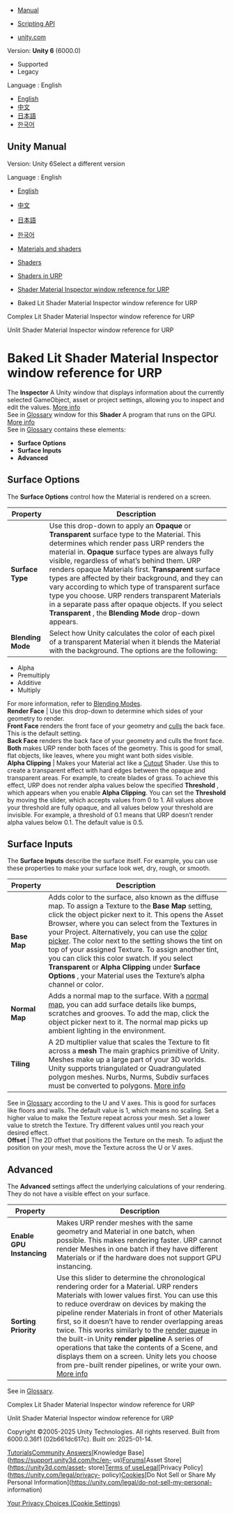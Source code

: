 [](https://docs.unity3d.com)

  * [Manual](../Manual/index.html)
  * [Scripting API](../ScriptReference/index.html)

  * [unity.com](https://unity.com/)

Version: **Unity 6** (6000.0)

  * Supported
  * Legacy

Language : English

  * [English](/Manual/urp/baked-lit-shader.html)
  * [中文](/cn/current/Manual/urp/baked-lit-shader.html)
  * [日本語](/ja/current/Manual/urp/baked-lit-shader.html)
  * [한국어](/kr/current/Manual/urp/baked-lit-shader.html)

[](https://docs.unity3d.com)

## Unity Manual

Version: Unity 6Select a different version

Language : English

  * [English](/Manual/urp/baked-lit-shader.html)
  * [中文](/cn/current/Manual/urp/baked-lit-shader.html)
  * [日本語](/ja/current/Manual/urp/baked-lit-shader.html)
  * [한국어](/kr/current/Manual/urp/baked-lit-shader.html)

  * [Materials and shaders](../materials-and-shaders.html)
  * [Shaders](../Shaders.html)
  * [Shaders in URP](../urp/shaders-in-universalrp.html)
  * [Shader Material Inspector window reference for URP](../urp/shaders-in-universalrp-reference.html)
  * Baked Lit Shader Material Inspector window reference for URP

[](../urp/shader-complex-lit.html)

Complex Lit Shader Material Inspector window reference for URP

[](../urp/unlit-shader.html)

Unlit Shader Material Inspector window reference for URP

# Baked Lit Shader Material Inspector window reference for URP

The **Inspector** A Unity window that displays information about the currently
selected GameObject, asset or project settings, allowing you to inspect and
edit the values. [More info](../UsingTheInspector.html)  
See in [Glossary](../Glossary.html#Inspector) window for this **Shader** A
program that runs on the GPU. [More info](../Shaders.html)  
See in [Glossary](../Glossary.html#Shader) contains these elements:

  * **Surface Options**
  * **Surface Inputs**
  * **Advanced**

## Surface Options

The **Surface Options** control how the Material is rendered on a screen.

Property | Description  
---|---  
**Surface Type** | Use this drop-down to apply an **Opaque** or **Transparent** surface type to the Material. This determines which render pass URP renders the material in. **Opaque** surface types are always fully visible, regardless of what’s behind them. URP renders opaque Materials first. **Transparent** surface types are affected by their background, and they can vary according to which type of transparent surface type you choose. URP renders transparent Materials in a separate pass after opaque objects. If you select **Transparent** , the **Blending Mode** drop-down appears.  
**Blending Mode** | Select how Unity calculates the color of each pixel of a transparent Material when it blends the Material with the background. The options are the following: 

  * Alpha
  * Premultiply
  * Additive
  * Multiply

For more information, refer to [Blending Modes](blending-modes.html).  
**Render Face** | Use this drop-down to determine which sides of your geometry to render.  
**Front Face** renders the front face of your geometry and
[culls](https://docs.unity3d.com/Manual/SL-CullAndDepth.html) the back face.
This is the default setting.  
**Back Face** renders the back face of your geometry and culls the front face.  
**Both** makes URP render both faces of the geometry. This is good for small,
flat objects, like leaves, where you might want both sides visible.  
**Alpha Clipping** | Makes your Material act like a [Cutout](https://docs.unity3d.com/Manual/StandardShaderMaterialParameterRenderingMode.html) Shader. Use this to create a transparent effect with hard edges between the opaque and transparent areas. For example, to create blades of grass. To achieve this effect, URP does not render alpha values below the specified **Threshold** , which appears when you enable **Alpha Clipping**. You can set the **Threshold** by moving the slider, which accepts values from 0 to 1. All values above your threshold are fully opaque, and all values below your threshold are invisible. For example, a threshold of 0.1 means that URP doesn’t render alpha values below 0.1. The default value is 0.5.  
  
## Surface Inputs

The **Surface Inputs** describe the surface itself. For example, you can use
these properties to make your surface look wet, dry, rough, or smooth.

Property | Description  
---|---  
**Base Map** | Adds color to the surface, also known as the diffuse map. To assign a Texture to the **Base Map** setting, click the object picker next to it. This opens the Asset Browser, where you can select from the Textures in your Project. Alternatively, you can use the [color picker](https://docs.unity3d.com/Manual/EditingValueProperties.html). The color next to the setting shows the tint on top of your assigned Texture. To assign another tint, you can click this color swatch. If you select **Transparent** or **Alpha Clipping** under **Surface Options** , your Material uses the Texture’s alpha channel or color.  
**Normal Map** | Adds a normal map to the surface. With a [normal map](https://docs.unity3d.com/Manual/StandardShaderMaterialParameterNormalMap.html?), you can add surface details like bumps, scratches and grooves. To add the map, click the object picker next to it. The normal map picks up ambient lighting in the environment.  
**Tiling** | A 2D multiplier value that scales the Texture to fit across a **mesh** The main graphics primitive of Unity. Meshes make up a large part of your 3D worlds. Unity supports triangulated or Quadrangulated polygon meshes. Nurbs, Nurms, Subdiv surfaces must be converted to polygons. [More info](../mesh.html)  
See in [Glossary](../Glossary.html#Mesh) according to the U and V axes. This
is good for surfaces like floors and walls. The default value is 1, which
means no scaling. Set a higher value to make the Texture repeat across your
mesh. Set a lower value to stretch the Texture. Try different values until you
reach your desired effect.  
**Offset** | The 2D offset that positions the Texture on the mesh. To adjust the position on your mesh, move the Texture across the U or V axes.  
  
## Advanced

The **Advanced** settings affect the underlying calculations of your
rendering. They do not have a visible effect on your surface.

Property | Description  
---|---  
**Enable GPU Instancing** | Makes URP render meshes with the same geometry and Material in one batch, when possible. This makes rendering faster. URP cannot render Meshes in one batch if they have different Materials or if the hardware does not support GPU instancing.  
**Sorting Priority** | Use this slider to determine the chronological rendering order for a Material. URP renders Materials with lower values first. You can use this to reduce overdraw on devices by making the pipeline render Materials in front of other Materials first, so it doesn’t have to render overlapping areas twice. This works similarly to the [render queue](https://docs.unity3d.com/ScriptReference/Material-renderQueue.html) in the built-in Unity **render pipeline** A series of operations that take the contents of a Scene, and displays them on a screen. Unity lets you choose from pre-built render pipelines, or write your own. [More info](../render-pipelines.html)  
See in [Glossary](../Glossary.html#Renderpipeline).  
  
[](../urp/shader-complex-lit.html)

Complex Lit Shader Material Inspector window reference for URP

[](../urp/unlit-shader.html)

Unlit Shader Material Inspector window reference for URP

Copyright ©2005-2025 Unity Technologies. All rights reserved. Built from
6000.0.36f1 (02b661dc617c). Built on: 2025-01-14.

[Tutorials](https://learn.unity.com/)[Community
Answers](https://answers.unity3d.com)[Knowledge
Base](https://support.unity3d.com/hc/en-
us)[Forums](https://forum.unity3d.com)[Asset Store](https://unity3d.com/asset-
store)[Terms of
use](https://docs.unity3d.com/Manual/TermsOfUse.html)[Legal](https://unity.com/legal)[Privacy
Policy](https://unity.com/legal/privacy-
policy)[Cookies](https://unity.com/legal/cookie-policy)[Do Not Sell or Share
My Personal Information](https://unity.com/legal/do-not-sell-my-personal-
information)

[Your Privacy Choices (Cookie Settings)](javascript:void\(0\);)

